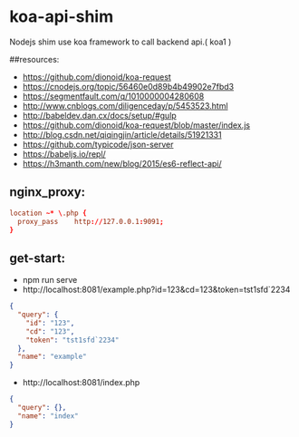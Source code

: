 # koa-api-shim
Nodejs shim use koa framework to call backend api.( koa1 )


##resources:
+ https://github.com/dionoid/koa-request
+ https://cnodejs.org/topic/56460e0d89b4b49902e7fbd3
+ https://segmentfault.com/q/1010000004280608
+ http://www.cnblogs.com/diligenceday/p/5453523.html
+ http://babeldev.dan.cx/docs/setup/#gulp
+ https://github.com/dionoid/koa-request/blob/master/index.js
+ http://blog.csdn.net/qiqingjin/article/details/51921331
+ https://github.com/typicode/json-server
+ https://babeljs.io/repl/
+ https://h3manth.com/new/blog/2015/es6-reflect-api/

## nginx_proxy:
```conf
location ~* \.php {
  proxy_pass 	http://127.0.0.1:9091;
}
```

## get-start:
+ npm run serve
+ http://localhost:8081/example.php?id=123&cd=123&token=tst1sfd`2234
```json
{
  "query": {
    "id": "123",
    "cd": "123",
    "token": "tst1sfd`2234"
  },
  "name": "example"
}
```
+ http://localhost:8081/index.php
```json
{
  "query": {},
  "name": "index"
}
```
